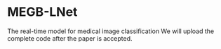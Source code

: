 # MEGB-LNet
The real-time model for medical image classification
We will upload the complete code after the paper is accepted.
